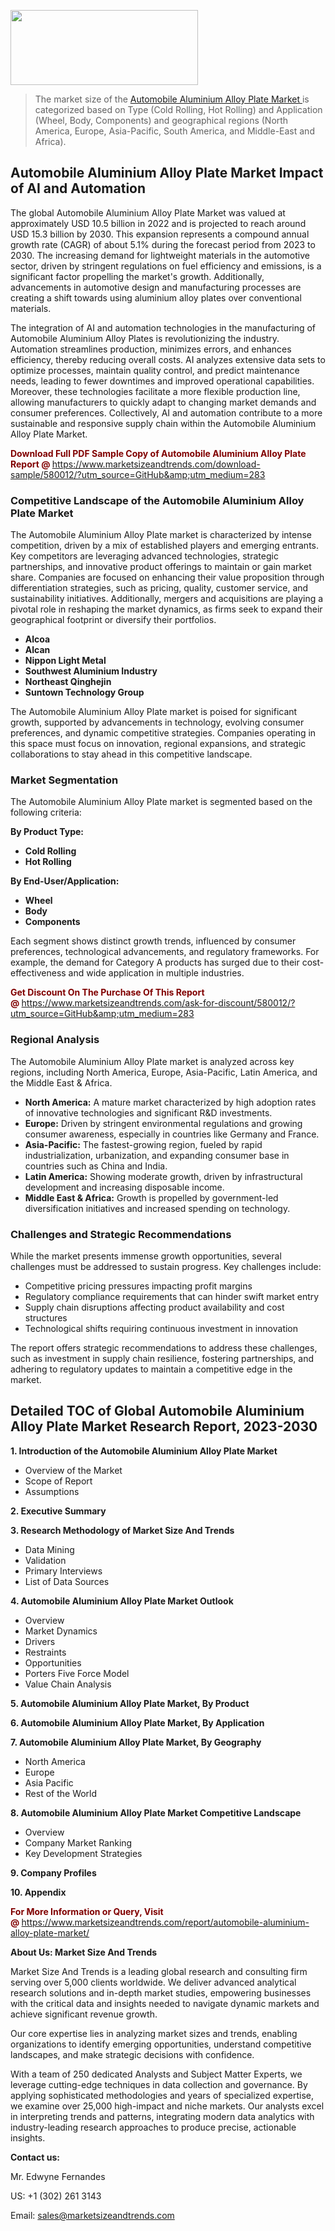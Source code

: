 <img src="https://100x100musica.es/wp-content/uploads/2024/12/Verified-Market-Reports-4-300x120.jpg" alt="" width="300" height="120" class="alignnone size-medium wp-image-100382" /><blockquote><p>The market size of the <a href="https://www.marketsizeandtrends.com/download-sample/580012/?utm_source=GitHub&amp;utm_medium=283" target="_blank">Automobile Aluminium Alloy Plate Market </a>is categorized based on Type (Cold Rolling, Hot Rolling) and Application (Wheel, Body, Components) and geographical regions (North America, Europe, Asia-Pacific, South America, and Middle-East and Africa).</p></blockquote><p><h2>Automobile Aluminium Alloy Plate Market Impact of AI and Automation</h2><p>The global Automobile Aluminium Alloy Plate Market was valued at approximately USD 10.5 billion in 2022 and is projected to reach around USD 15.3 billion by 2030. This expansion represents a compound annual growth rate (CAGR) of about 5.1% during the forecast period from 2023 to 2030. The increasing demand for lightweight materials in the automotive sector, driven by stringent regulations on fuel efficiency and emissions, is a significant factor propelling the market's growth. Additionally, advancements in automotive design and manufacturing processes are creating a shift towards using aluminium alloy plates over conventional materials.</p><p>The integration of AI and automation technologies in the manufacturing of Automobile Aluminium Alloy Plates is revolutionizing the industry. Automation streamlines production, minimizes errors, and enhances efficiency, thereby reducing overall costs. AI analyzes extensive data sets to optimize processes, maintain quality control, and predict maintenance needs, leading to fewer downtimes and improved operational capabilities. Moreover, these technologies facilitate a more flexible production line, allowing manufacturers to quickly adapt to changing market demands and consumer preferences. Collectively, AI and automation contribute to a more sustainable and responsive supply chain within the Automobile Aluminium Alloy Plate Market.</p></p><p><strong><span style="color: #800000;">Download Full PDF Sample Copy of Automobile Aluminium Alloy Plate Report @</span>&nbsp;</strong><a href="https://www.marketsizeandtrends.com/download-sample/580012/?utm_source=GitHub&amp;utm_medium=283">https://www.marketsizeandtrends.com/download-sample/580012/?utm_source=GitHub&amp;utm_medium=283</a></p><h3>Competitive Landscape of the Automobile Aluminium Alloy Plate Market</h3><p>The Automobile Aluminium Alloy Plate market is characterized by intense competition, driven by a mix of established players and emerging entrants. Key competitors are leveraging advanced technologies, strategic partnerships, and innovative product offerings to maintain or gain market share. Companies are focused on enhancing their value proposition through differentiation strategies, such as pricing, quality, customer service, and sustainability initiatives. Additionally, mergers and acquisitions are playing a pivotal role in reshaping the market dynamics, as firms seek to expand their geographical footprint or diversify their portfolios.</p><p><strong><p><ul><li>Alcoa </li><li> Alcan </li><li> Nippon Light Metal </li><li> Southwest Aluminium Industry </li><li> Northeast Qinghejin </li><li> Suntown Technology Group</p></li></ul></p></strong></p><p>The Automobile Aluminium Alloy Plate market is poised for significant growth, supported by advancements in technology, evolving consumer preferences, and dynamic competitive strategies. Companies operating in this space must focus on innovation, regional expansions, and strategic collaborations to stay ahead in this competitive landscape.</p><h3>Market Segmentation</h3><p>The Automobile Aluminium Alloy Plate market is segmented based on the following criteria:</p><p><strong>By Product Type:</strong></p><p><strong><p><ul><li>Cold Rolling </li><li> Hot Rolling</p></li></ul></p></strong></p><p><strong>By End-User/Application:</strong></p><p><strong><p><ul><li>Wheel </li><li> Body </li><li> Components</p></li></ul></p></strong></p><p>Each segment shows distinct growth trends, influenced by consumer preferences, technological advancements, and regulatory frameworks. For example, the demand for Category A products has surged due to their cost-effectiveness and wide application in multiple industries.</p><p><strong><span style="color: #800000;">Get Discount On The Purchase Of This Report @&nbsp;</span></strong><a href="https://www.marketsizeandtrends.com/ask-for-discount/580012/?utm_source=GitHub&amp;utm_medium=283">https://www.marketsizeandtrends.com/ask-for-discount/580012/?utm_source=GitHub&amp;utm_medium=283</a></p><h3>Regional Analysis</h3><p>The Automobile Aluminium Alloy Plate market is analyzed across key regions, including North America, Europe, Asia-Pacific, Latin America, and the Middle East &amp; Africa.</p><ul><li><strong>North America:</strong> A mature market characterized by high adoption rates of innovative technologies and significant R&amp;D investments.</li><li><strong>Europe:</strong> Driven by stringent environmental regulations and growing consumer awareness, especially in countries like Germany and France.</li><li><strong>Asia-Pacific:</strong> The fastest-growing region, fueled by rapid industrialization, urbanization, and expanding consumer base in countries such as China and India.</li><li><strong>Latin America:</strong> Showing moderate growth, driven by infrastructural development and increasing disposable income.</li><li><strong>Middle East &amp; Africa:</strong> Growth is propelled by government-led diversification initiatives and increased spending on technology.</li></ul><h3>Challenges and Strategic Recommendations</h3><p>While the market presents immense growth opportunities, several challenges must be addressed to sustain progress. Key challenges include:</p><ul><li>Competitive pricing pressures impacting profit margins</li><li>Regulatory compliance requirements that can hinder swift market entry</li><li>Supply chain disruptions affecting product availability and cost structures</li><li>Technological shifts requiring continuous investment in innovation</li></ul><p>The report offers strategic recommendations to address these challenges, such as investment in supply chain resilience, fostering partnerships, and adhering to regulatory updates to maintain a competitive edge in the market.</p><h2>Detailed TOC of Global Automobile Aluminium Alloy Plate Market Research Report, 2023-2030</h2><p><strong>1. Introduction of the Automobile Aluminium Alloy Plate Market</strong></p><ul><li>Overview of the Market</li><li>Scope of Report</li><li>Assumptions&nbsp;</li></ul><p><strong>2. Executive Summary</strong></p><p><strong>3. Research Methodology of <strong>Market Size And Trends</strong></strong></p><ul><li>Data Mining</li><li>Validation</li><li>Primary Interviews</li><li>List of Data Sources&nbsp;</li></ul><p><strong>4. Automobile Aluminium Alloy Plate Market Outlook</strong></p><ul><li>Overview</li><li>Market Dynamics</li><li>Drivers</li><li>Restraints</li><li>Opportunities</li><li>Porters Five Force Model</li><li>Value Chain Analysis&nbsp;</li></ul><p><strong>5. Automobile Aluminium Alloy Plate Market, By Product</strong></p><p><strong>6. Automobile Aluminium Alloy Plate Market, By Application</strong></p><p><strong>7. Automobile Aluminium Alloy Plate Market, By Geography</strong></p><ul><li>North America</li><li>Europe</li><li>Asia Pacific</li><li>Rest of the World&nbsp;</li></ul><p><strong>8. Automobile Aluminium Alloy Plate Market Competitive Landscape</strong></p><ul><li>Overview</li><li>Company Market Ranking</li><li>Key Development Strategies&nbsp;</li></ul><p><strong>9. Company Profiles</strong></p><p><strong>10. Appendix</strong></p><p><strong><span style="color: #800000;">For More Information or Query, Visit @&nbsp;</span></strong><a href="https://www.marketsizeandtrends.com/report/automobile-aluminium-alloy-plate-market/">https://www.marketsizeandtrends.com/report/automobile-aluminium-alloy-plate-market/</a></p><p></p><p><strong>About Us:&nbsp;Market Size And Trends</strong></p><p>Market Size And Trends&nbsp;is a leading global research and consulting firm serving over 5,000 clients worldwide. We deliver advanced analytical research solutions and in-depth market studies, empowering businesses with the critical data and insights needed to navigate dynamic markets and achieve significant revenue growth.</p><p>Our core expertise lies in analyzing market sizes and trends, enabling organizations to identify emerging opportunities, understand competitive landscapes, and make strategic decisions with confidence.</p><p>With a team of 250 dedicated Analysts and Subject Matter Experts, we leverage cutting-edge techniques in data collection and governance. By applying sophisticated methodologies and years of specialized expertise, we examine over 25,000 high-impact and niche markets. Our analysts excel in interpreting trends and patterns, integrating modern data analytics with industry-leading research approaches to produce precise, actionable insights.</p><p><strong>Contact us:</strong></p><p>Mr. Edwyne Fernandes</p><p>US: +1 (302) 261 3143</p><p>Email: <a href="mailto:sales@marketsizeandtrends.com">sales@marketsizeandtrends.com</a>&nbsp;</p>
